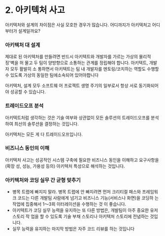 # 2. 아키텍처 사고

아키텍처와 설계의 차이점은 사실 모호한 경우가 많습니다. 어디까지가 아키텍처고 어디부터가 설계일까요?

### 아키텍처 대 설계

제대로 된 아키텍처를 만들려면 반드시 아키텍트와 개발자를 가르는 가상의 물리적 징'벽을 허 물고 두 팀이 양방향으로 소통하는 관계를 정립해야 합니다. 아키텍트, 개발자 모두 활발히 소 통하면서 아키텍트는 팀 내 개발자를 멘토링/코치하는 역할도 수행할 수 있도록 가상의 동일한 팀에소속되어 있어야합니다

아키텍처, 설계 모두 소프트웨 어 프로젝트 생명 주기의 일부로서 항상 서로 동기화되어야 성공할 수 있습니다.

### 트레이드오프 분석

아키텍트처럼 생각하는 것은 기술 여부와 상관없이 모든 솔루션의 트레이드오프를 분석하여 최선의 솔루션을 결정하는 것입니다.

아키텍처는 모든 게 다 트레이드오프입니다. 

### 비즈니스 동인의 이해

아키텍처 사고는 성공적인 시스템 구축에 필요한 비즈니스 동인을 이해하고 요구사항을 (확장 성, 성능, 가용성 등의) 아키텍처 특성으로 해석하는 것입니다.

### 아키텍처와 코딩 실무 간 균형 맞추기

- 병목 트랩에 빠지지 말라. 병목 트랩에 안 빠지려면 먼저 크리티컬 패스와 프레임워크 코드는 다른 개발팀 사람에게 넘기고 비즈니스 기능(서비스나 화면)을 코딩하 는 작업에 집중해서 1〜3회 이터레이션을 수행하는 것 이 좋습니다.
- 아키텍트가 코딩 실무 능력을 유지하는 또 다른 방법은, 개발팀이 아주 중요한 유저 스토리 작 업을 할 수 있도록 기술 부채 스토리나 아키텍처 스토리에 전념하는 것입니다.
- 실무 능력을 유지하는 마지막 방법은 자주 코드 리뷰를 하는 것입니다

